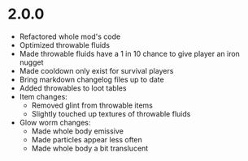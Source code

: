 # 2.0.0

- Refactored whole mod's code
- Optimized throwable fluids
- Made throwable fluids have a 1 in 10 chance to give player an iron nugget
- Made cooldown only exist for survival players
- Bring markdown changelog files up to date
- Added throwables to loot tables
- Item changes:
  - Removed glint from throwable items
  - Slightly touched up textures of throwable fluids
- Glow worm changes:
  - Made whole body emissive
  - Made particles appear less often
  - Made whole body a bit translucent